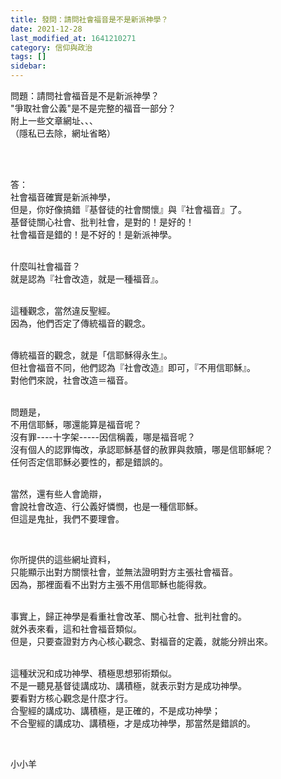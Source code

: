 ```yaml
---
title: 發問：請問社會福音是不是新派神學？
date: 2021-12-28
last_modified_at: 1641210271
category: 信仰與政治
tags: []
sidebar: 
---
```


<p>問題：請問社會福音是不是新派神學？<br/>
"爭取社會公義"是不是完整的福音一部分？<br/>
附上一些文章網址、、、<br/>
（隱私已去除，網址省略）</p>
<p> </p>
<p><br/>
答：<br/>
社會福音確實是新派神學，<br/>
但是，你好像搞錯『基督徒的社會關懷』與『社會福音』了。<br/>
基督徒關心社會、批判社會，是對的！是好的！<br/>
社會福音是錯的！是不好的！是新派神學。<br/>
 </p>
<p>什麼叫社會福音？<br/>
就是認為『社會改造，就是一種福音』。</p>
<p><br/>
這種觀念，當然違反聖經。<br/>
因為，他們否定了傳統福音的觀念。</p>
<p><br/>
傳統福音的觀念，就是「信耶穌得永生』。<br/>
但社會福音不同，他們認為『社會改造』即可，『不用信耶穌』。<br/>
對他們來說，社會改造＝福音。</p>
<p><br/>
問題是，<br/>
不用信耶穌，哪還能算是福音呢？<br/>
沒有罪----十字架-----因信稱義，哪是福音呢？<br/>
沒有個人的認罪悔改，承認耶穌基督的赦罪與救贖，哪是信耶穌呢？<br/>
任何否定信耶穌必要性的，都是錯誤的。</p>
<p><br/>
當然，還有些人會詭辯，<br/>
會說社會改造、行公義好憐憫，也是一種信耶穌。<br/>
但這是鬼扯，我們不要理會。</p>
<p> </p>
<p>你所提供的這些網址資料，<br/>
只能顯示出對方關懷社會，並無法證明對方主張社會福音。<br/>
因為，那裡面看不出對方主張不用信耶穌也能得救。</p>
<p> <br/>
事實上，歸正神學是看重社會改革、關心社會、批判社會的。<br/>
就外表來看，這和社會福音類似。<br/>
但是，只要查證對方內心核心觀念、對福音的定義，就能分辨出來。</p>
<p> <br/>
這種狀況和成功神學、積極思想邪術類似。<br/>
不是一聽見基督徒講成功、講積極，就表示對方是成功神學。<br/>
要看對方核心觀念是什麼才行。<br/>
合聖經的講成功、講積極，是正確的，不是成功神學；<br/>
不合聖經的講成功、講積極，才是成功神學，那當然是錯誤的。</p>
<p> </p>
<p>小小羊</p>
<p> </p>
